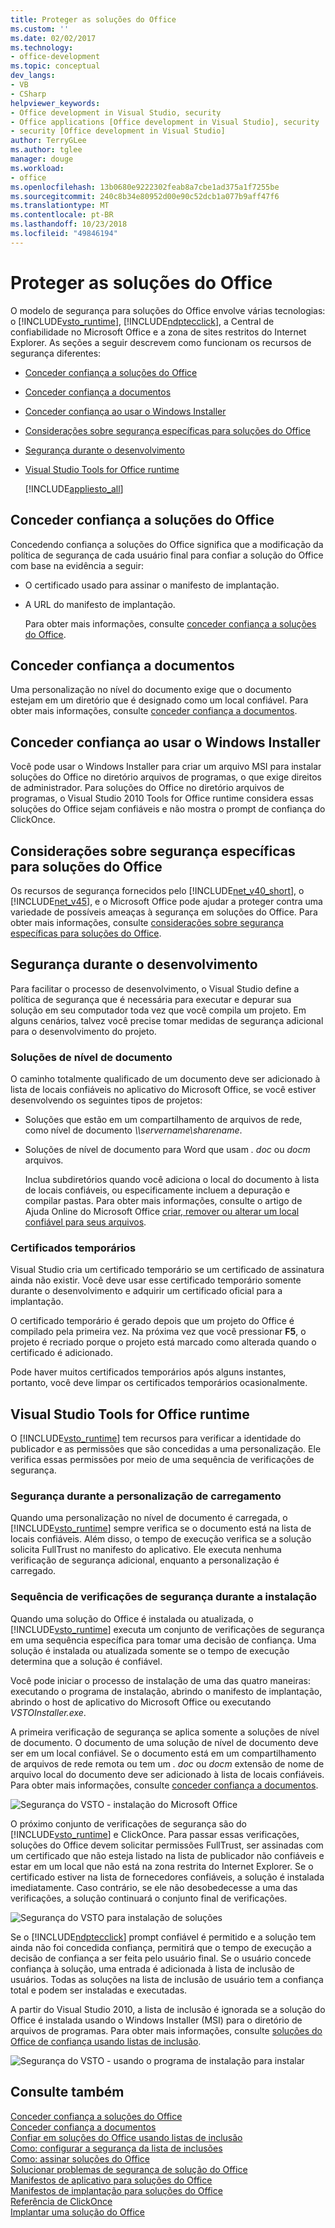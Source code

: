 ```yaml
---
title: Proteger as soluções do Office
ms.custom: ''
ms.date: 02/02/2017
ms.technology:
- office-development
ms.topic: conceptual
dev_langs:
- VB
- CSharp
helpviewer_keywords:
- Office development in Visual Studio, security
- Office applications [Office development in Visual Studio], security
- security [Office development in Visual Studio]
author: TerryGLee
ms.author: tglee
manager: douge
ms.workload:
- office
ms.openlocfilehash: 13b0680e9222302feab8a7cbe1ad375a1f7255be
ms.sourcegitcommit: 240c8b34e80952d00e90c52dcb1a077b9aff47f6
ms.translationtype: MT
ms.contentlocale: pt-BR
ms.lasthandoff: 10/23/2018
ms.locfileid: "49846194"
---
```

# <a name="secure-office-solutions"></a>Proteger as soluções do Office
  O modelo de segurança para soluções do Office envolve várias tecnologias: o [!INCLUDE[vsto_runtime](../vsto/includes/vsto-runtime-md.md)], [!INCLUDE[ndptecclick](../vsto/includes/ndptecclick-md.md)], a Central de confiabilidade no Microsoft Office e a zona de sites restritos do Internet Explorer. As seções a seguir descrevem como funcionam os recursos de segurança diferentes:  
  
- [Conceder confiança a soluções do Office](#GrantingTrustToSolutions)  
  
- [Conceder confiança a documentos](#GrantingTrustToDocuments)  
  
- [Conceder confiança ao usar o Windows Installer](#GrantingTrustWindowsInstaller)  
  
- [Considerações sobre segurança específicas para soluções do Office](#Security)  
  
- [Segurança durante o desenvolvimento](#SecurityDuringDeployment)  
  
- [Visual Studio Tools for Office runtime](#VisualStudioToolsForOfficeRuntime)  
  
  [!INCLUDE[appliesto_all](../vsto/includes/appliesto-all-md.md)]  
  
##  <a name="GrantingTrustToSolutions"></a> Conceder confiança a soluções do Office  
 Concedendo confiança a soluções do Office significa que a modificação da política de segurança de cada usuário final para confiar a solução do Office com base na evidência a seguir:  
  
- O certificado usado para assinar o manifesto de implantação.  
  
- A URL do manifesto de implantação.  
  
  Para obter mais informações, consulte [conceder confiança a soluções do Office](../vsto/granting-trust-to-office-solutions.md).  
  
##  <a name="GrantingTrustToDocuments"></a> Conceder confiança a documentos  
 Uma personalização no nível do documento exige que o documento estejam em um diretório que é designado como um local confiável. Para obter mais informações, consulte [conceder confiança a documentos](../vsto/granting-trust-to-documents.md).  
  
##  <a name="GrantingTrustWindowsInstaller"></a> Conceder confiança ao usar o Windows Installer  
 Você pode usar o Windows Installer para criar um arquivo MSI para instalar soluções do Office no diretório arquivos de programas, o que exige direitos de administrador. Para soluções do Office no diretório arquivos de programas, o Visual Studio 2010 Tools for Office runtime considera essas soluções do Office sejam confiáveis e não mostra o prompt de confiança do ClickOnce.  
  
##  <a name="Security"></a> Considerações sobre segurança específicas para soluções do Office  
 Os recursos de segurança fornecidos pelo [!INCLUDE[net_v40_short](../sharepoint/includes/net-v40-short-md.md)], o [!INCLUDE[net_v45](../vsto/includes/net-v45-md.md)], e o Microsoft Office pode ajudar a proteger contra uma variedade de possíveis ameaças à segurança em soluções do Office. Para obter mais informações, consulte [considerações sobre segurança específicas para soluções do Office](../vsto/specific-security-considerations-for-office-solutions.md).  
  
##  <a name="SecurityDuringDeployment"></a> Segurança durante o desenvolvimento  
 Para facilitar o processo de desenvolvimento, o Visual Studio define a política de segurança que é necessária para executar e depurar sua solução em seu computador toda vez que você compila um projeto. Em alguns cenários, talvez você precise tomar medidas de segurança adicional para o desenvolvimento do projeto.  
  
### <a name="document-level-solutions"></a>Soluções de nível de documento  
 O caminho totalmente qualificado de um documento deve ser adicionado à lista de locais confiáveis no aplicativo do Microsoft Office, se você estiver desenvolvendo os seguintes tipos de projetos:  
  
- Soluções que estão em um compartilhamento de arquivos de rede, como nível de documento  *\\\servername\sharename*.  
  
- Soluções de nível de documento para Word que usam *. doc* ou *docm* arquivos.  
  
  Inclua subdiretórios quando você adiciona o local do documento à lista de locais confiáveis, ou especificamente incluem a depuração e compilar pastas. Para obter mais informações, consulte o artigo de Ajuda Online do Microsoft Office [criar, remover ou alterar um local confiável para seus arquivos](https://support.office.com/article/Create-remove-or-change-a-trusted-location-for-your-files-f5151879-25ea-4998-80a5-4208b3540a62).  
  
### <a name="temporary-certificates"></a>Certificados temporários  
 Visual Studio cria um certificado temporário se um certificado de assinatura ainda não existir. Você deve usar esse certificado temporário somente durante o desenvolvimento e adquirir um certificado oficial para a implantação.  
  
 O certificado temporário é gerado depois que um projeto do Office é compilado pela primeira vez. Na próxima vez que você pressionar **F5**, o projeto é recriado porque o projeto está marcado como alterada quando o certificado é adicionado.  
  
 Pode haver muitos certificados temporários após alguns instantes, portanto, você deve limpar os certificados temporários ocasionalmente.  
  
##  <a name="VisualStudioToolsForOfficeRuntime"></a> Visual Studio Tools for Office runtime  
 O [!INCLUDE[vsto_runtime](../vsto/includes/vsto-runtime-md.md)] tem recursos para verificar a identidade do publicador e as permissões que são concedidas a uma personalização. Ele verifica essas permissões por meio de uma sequência de verificações de segurança.  
  
### <a name="security-during-customization-loading"></a>Segurança durante a personalização de carregamento  
 Quando uma personalização no nível de documento é carregada, o [!INCLUDE[vsto_runtime](../vsto/includes/vsto-runtime-md.md)] sempre verifica se o documento está na lista de locais confiáveis. Além disso, o tempo de execução verifica se a solução solicita FullTrust no manifesto do aplicativo. Ele executa nenhuma verificação de segurança adicional, enquanto a personalização é carregado.  
  
### <a name="sequence-of-security-checks-during-installation"></a>Sequência de verificações de segurança durante a instalação  
 Quando uma solução do Office é instalada ou atualizada, o [!INCLUDE[vsto_runtime](../vsto/includes/vsto-runtime-md.md)] executa um conjunto de verificações de segurança em uma sequência específica para tomar uma decisão de confiança. Uma solução é instalada ou atualizada somente se o tempo de execução determina que a solução é confiável.  
  
 Você pode iniciar o processo de instalação de uma das quatro maneiras: executando o programa de instalação, abrindo o manifesto de implantação, abrindo o host de aplicativo do Microsoft Office ou executando *VSTOInstaller.exe*.  
  
 A primeira verificação de segurança se aplica somente a soluções de nível de documento. O documento de uma solução de nível de documento deve ser em um local confiável. Se o documento está em um compartilhamento de arquivos de rede remota ou tem um *. doc* ou *docm* extensão de nome de arquivo local do documento deve ser adicionado à lista de locais confiáveis. Para obter mais informações, consulte [conceder confiança a documentos](../vsto/granting-trust-to-documents.md).  
  
 ![Segurança do VSTO - instalação do Microsoft Office](../vsto/media/host-install.png "segurança do VSTO - instalação do Microsoft Office")  
  
 O próximo conjunto de verificações de segurança são do [!INCLUDE[vsto_runtime](../vsto/includes/vsto-runtime-md.md)] e ClickOnce. Para passar essas verificações, soluções do Office devem solicitar permissões FullTrust, ser assinadas com um certificado que não esteja listado na lista de publicador não confiáveis e estar em um local que não está na zona restrita do Internet Explorer. Se o certificado estiver na lista de fornecedores confiáveis, a solução é instalada imediatamente. Caso contrário, se ele não desobedecesse a uma das verificações, a solução continuará o conjunto final de verificações.  
  
 ![Segurança do VSTO para instalação de soluções](../vsto/media/installing.png "segurança do VSTO para instalação de soluções")  
  
 Se o [!INCLUDE[ndptecclick](../vsto/includes/ndptecclick-md.md)] prompt confiável é permitido e a solução tem ainda não foi concedida confiança, permitirá que o tempo de execução a decisão de confiança a ser feita pelo usuário final. Se o usuário concede confiança à solução, uma entrada é adicionada à lista de inclusão de usuários. Todas as soluções na lista de inclusão de usuário tem a confiança total e podem ser instaladas e executadas.  
  
 A partir do Visual Studio 2010, a lista de inclusão é ignorada se a solução do Office é instalada usando o Windows Installer (MSI) para o diretório de arquivos de programas. Para obter mais informações, consulte [soluções do Office de confiança usando listas de inclusão](../vsto/trusting-office-solutions-by-using-inclusion-lists.md).  
  
 ![Segurança do VSTO - usando o programa de instalação para instalar](../vsto/media/setup-vstoinstaller.png "segurança do VSTO - usando o programa de instalação para instalar")  
  
## <a name="see-also"></a>Consulte também  
 [Conceder confiança a soluções do Office](../vsto/granting-trust-to-office-solutions.md)   
 [Conceder confiança a documentos](../vsto/granting-trust-to-documents.md)   
 [Confiar em soluções do Office usando listas de inclusão](../vsto/trusting-office-solutions-by-using-inclusion-lists.md)   
 [Como: configurar a segurança da lista de inclusões](../vsto/how-to-configure-inclusion-list-security.md)   
 [Como: assinar soluções do Office](../vsto/how-to-sign-office-solutions.md)   
 [Solucionar problemas de segurança de solução do Office](../vsto/troubleshooting-office-solution-security.md)   
 [Manifestos de aplicativo para soluções do Office](../vsto/application-manifests-for-office-solutions.md)   
 [Manifestos de implantação para soluções do Office](../vsto/deployment-manifests-for-office-solutions.md)   
 [Referência de ClickOnce](/visualstudio/deployment/clickonce-reference)   
 [Implantar uma solução do Office](../vsto/deploying-an-office-solution.md)  
  
  